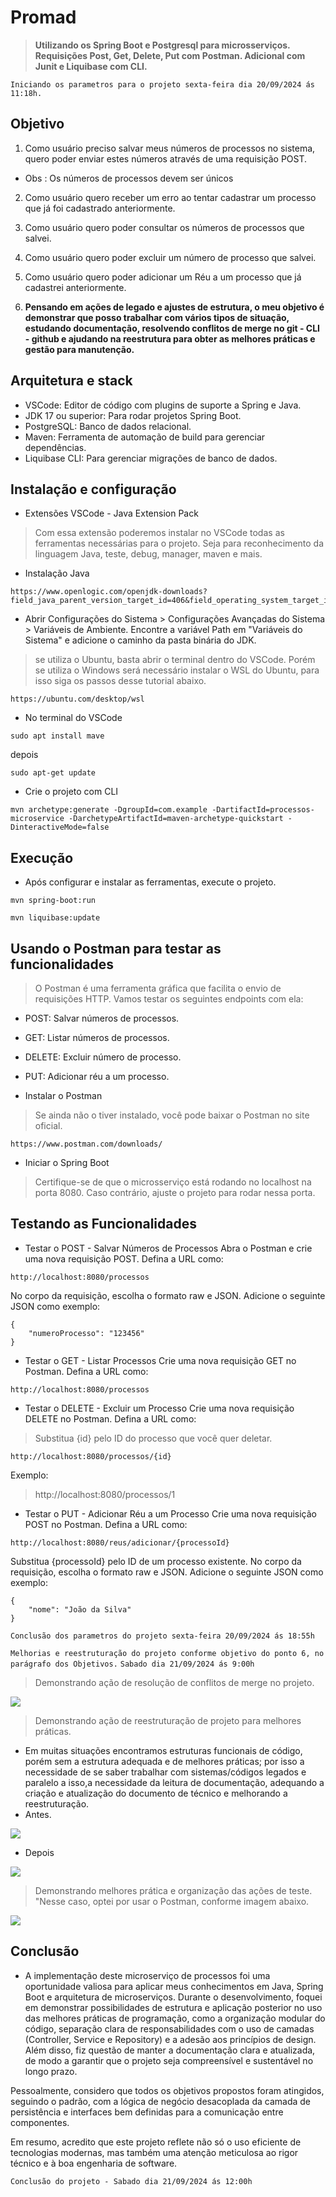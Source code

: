 # Promad
> **Utilizando os Spring Boot e Postgresql para microsserviços. Requisições Post, Get, Delete, Put com Postman. Adicional com Junit e Liquibase com CLI.**

`Iniciando os parametros para o projeto sexta-feira dia 20/09/2024 ás 11:18h.`

## Objetivo
1. Como usuário preciso salvar meus números de processos no sistema, quero poder
enviar estes números através de uma requisição POST.
- Obs : Os números de processos devem ser únicos
2. Como usuário quero receber um erro ao tentar cadastrar um processo que já foi
cadastrado anteriormente.
3. Como usuário quero poder consultar os números de processos que salvei.
4. Como usuário quero poder excluir um número de processo que salvei.
5. Como usuário quero poder adicionar um Réu a um processo que já cadastrei
anteriormente.

6. **Pensando em ações de legado e ajustes de estrutura, o meu objetivo é demonstrar que posso trabalhar com vários tipos de situação, estudando documentação, resolvendo conflitos de merge no git - CLI - github e ajudando na reestrutura para obter as melhores práticas e gestão para manutenção.**

## Arquitetura e stack
* VSCode: Editor de código com plugins de suporte a Spring e Java.
* JDK 17 ou superior: Para rodar projetos Spring Boot.
* PostgreSQL: Banco de dados relacional.
* Maven: Ferramenta de automação de build para gerenciar dependências.
* Liquibase CLI: Para gerenciar migrações de banco de dados. 

## Instalação e configuração
* Extensões VSCode - Java Extension Pack
> Com essa extensão poderemos instalar no VSCode todas as ferramentas necessárias para o projeto. Seja para reconhecimento da linguagem Java, teste, debug, manager, maven e mais.
* Instalação Java
```
https://www.openlogic.com/openjdk-downloads?field_java_parent_version_target_id=406&field_operating_system_target_id=436&field_architecture_target_id=All&field_java_package_target_id=All 
```
* Abrir Configurações do Sistema > Configurações Avançadas do Sistema > Variáveis de Ambiente.
Encontre a variável Path em "Variáveis do Sistema" e adicione o caminho da pasta binária do JDK.

> se utiliza o Ubuntu, basta abrir o terminal dentro do VSCode. Porém se utiliza o Windows será necessário instalar o WSL do Ubuntu, para isso siga os passos desse tutorial abaixo.
```
https://ubuntu.com/desktop/wsl
```

* No terminal do VSCode
``` 
sudo apt install mave
```
depois 
```
sudo apt-get update
```
* Crie o projeto com CLI
```
mvn archetype:generate -DgroupId=com.example -DartifactId=processos-microservice -DarchetypeArtifactId=maven-archetype-quickstart -DinteractiveMode=false
```

## Execução
* Após configurar e instalar as ferramentas, execute o projeto.
  
```
mvn spring-boot:run
```

```
mvn liquibase:update
```

## Usando o Postman para testar as funcionalidades
> O Postman é uma ferramenta gráfica que facilita o envio de requisições HTTP. Vamos testar os seguintes endpoints com ela:

* POST: Salvar números de processos.
* GET: Listar números de processos.
* DELETE: Excluir número de processo.
* PUT: Adicionar réu a um processo.

* Instalar o Postman
> Se ainda não o tiver instalado, você pode baixar o Postman no site oficial.
```
https://www.postman.com/downloads/
```

* Iniciar o Spring Boot
> Certifique-se de que o microsserviço está rodando no localhost na porta 8080. Caso contrário, ajuste o projeto para rodar nessa porta.

## Testando as Funcionalidades
* Testar o POST - Salvar Números de Processos
Abra o Postman e crie uma nova requisição POST.
Defina a URL como:
```
http://localhost:8080/processos
```
No corpo da requisição, escolha o formato raw e JSON.
Adicione o seguinte JSON como exemplo:
```
{
    "numeroProcesso": "123456"
}
```

* Testar o GET - Listar Processos
Crie uma nova requisição GET no Postman.
Defina a URL como:
```
http://localhost:8080/processos
```

* Testar o DELETE - Excluir um Processo
Crie uma nova requisição DELETE no Postman.
Defina a URL como:
> Substitua {id} pelo ID do processo que você quer deletar.
```
http://localhost:8080/processos/{id}
```
Exemplo:
> http://localhost:8080/processos/1

* Testar o PUT - Adicionar Réu a um Processo
Crie uma nova requisição POST no Postman.
Defina a URL como:
```
http://localhost:8080/reus/adicionar/{processoId}
```
Substitua {processoId} pelo ID de um processo existente.
No corpo da requisição, escolha o formato raw e JSON.
Adicione o seguinte JSON como exemplo:
```
{
    "nome": "João da Silva"
}
```

`Conclusão dos parametros do projeto sexta-feira 20/09/2024 ás 18:55h`

`Melhorias e reestruturação do projeto conforme objetivo do ponto 6, no parágrafo dos Objetivos.`
`Sabado dia 21/09/2024 ás 9:00h`

> Demonstrando ação de resolução de conflitos de merge no projeto.

<img src="https://github.com/haspimenta/Promad/blob/main/imagens/historicomergesgithub.jpg">

> Demonstrando ação de reestruturação de projeto para melhores práticas.
* Em muitas situações encontramos estruturas funcionais de código, porém sem a estrutura adequada e de melhores práticas; por isso a necessidade de se saber trabalhar com sistemas/códigos legados e paralelo a isso,a necessidade da leitura de documentação, adequando a criação e atualização do documento de técnico e melhorando a reestruturação.
* Antes.

<img src="https://github.com/haspimenta/Promad/blob/main/imagens/estruturaInicialFuncional.jpg">

* Depois

<img src="https://github.com/haspimenta/Promad/blob/main/imagens/estruturaFinalFuncional.jpg">

> Demonstrando melhores prática e organização das ações de teste. "Nesse caso, optei por usar o Postman, conforme imagem abaixo.

<img src="https://github.com/haspimenta/Promad/blob/main/imagens/postman.jpg">

## Conclusão
* A implementação deste microserviço de processos foi uma oportunidade valiosa para aplicar meus conhecimentos em Java, Spring Boot e arquitetura de microserviços. Durante o desenvolvimento, foquei em demonstrar possibilidades de estrutura e aplicação posterior no uso das melhores práticas de programação, como a organização modular do código, separação clara de responsabilidades com o uso de camadas (Controller, Service e Repository) e a adesão aos princípios de design. Além disso, fiz questão de manter a documentação clara e atualizada, de modo a garantir que o projeto seja compreensível e sustentável no longo prazo.

Pessoalmente, considero que todos os objetivos propostos foram atingidos, seguindo o padrão, com a lógica de negócio desacoplada da camada de persistência e interfaces bem definidas para a comunicação entre componentes.

Em resumo, acredito que este projeto reflete não só o uso eficiente de tecnologias modernas, mas também uma atenção meticulosa ao rigor técnico e à boa engenharia de software.

`Conclusão do projeto - Sabado dia 21/09/2024 ás 12:00h`

